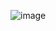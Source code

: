 ![image](https://user-images.githubusercontent.com/96650846/198182557-dd3011b7-aae5-4746-8954-c476549124c9.png)
